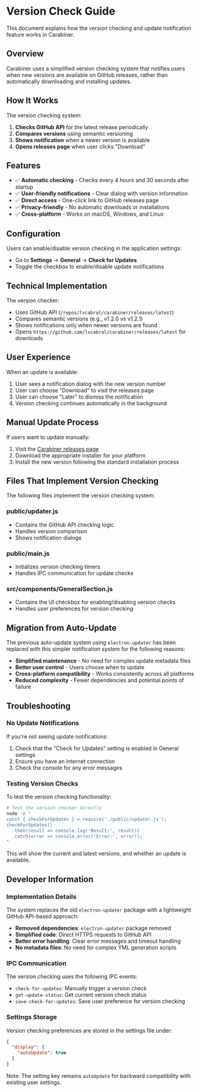# Version Check Guide

This document explains how the version checking and update notification feature works in Carabiner.

## Overview

Carabiner uses a simplified version checking system that notifies users when new versions are available on GitHub releases, rather than automatically downloading and installing updates.

## How It Works

The version checking system:

1. **Checks GitHub API** for the latest release periodically
2. **Compares versions** using semantic versioning
3. **Shows notification** when a newer version is available
4. **Opens releases page** when user clicks "Download"

## Features

- ✅ **Automatic checking** - Checks every 4 hours and 30 seconds after startup
- ✅ **User-friendly notifications** - Clear dialog with version information
- ✅ **Direct access** - One-click link to GitHub releases page
- ✅ **Privacy-friendly** - No automatic downloads or installations
- ✅ **Cross-platform** - Works on macOS, Windows, and Linux

## Configuration

Users can enable/disable version checking in the application settings:

- Go to **Settings** → **General** → **Check for Updates**
- Toggle the checkbox to enable/disable update notifications

## Technical Implementation

The version checker:

- Uses GitHub API (`/repos/lvcabral/carabiner/releases/latest`)
- Compares semantic versions (e.g., v1.2.0 vs v1.2.1)
- Shows notifications only when newer versions are found
- Opens `https://github.com/lvcabral/carabiner/releases/latest` for downloads

## User Experience

When an update is available:

1. User sees a notification dialog with the new version number
2. User can choose "Download" to visit the releases page
3. User can choose "Later" to dismiss the notification
4. Version checking continues automatically in the background

## Manual Update Process

If users want to update manually:

1. Visit the [Carabiner releases page](https://github.com/lvcabral/carabiner/releases/latest)
2. Download the appropriate installer for your platform
3. Install the new version following the standard installation process

## Files That Implement Version Checking

The following files implement the version checking system:

### public/updater.js

- Contains the GitHub API checking logic
- Handles version comparison
- Shows notification dialogs

### public/main.js

- Initializes version checking timers
- Handles IPC communication for update checks

### src/components/GeneralSection.js

- Contains the UI checkbox for enabling/disabling version checks
- Handles user preferences for version checking

## Migration from Auto-Update

The previous auto-update system using `electron-updater` has been replaced with this simpler notification system for the following reasons:

- **Simplified maintenance** - No need for complex update metadata files
- **Better user control** - Users choose when to update
- **Cross-platform compatibility** - Works consistently across all platforms
- **Reduced complexity** - Fewer dependencies and potential points of failure

## Troubleshooting

### No Update Notifications

If you're not seeing update notifications:

1. Check that the "Check for Updates" setting is enabled in General settings
2. Ensure you have an internet connection
3. Check the console for any error messages

### Testing Version Checks

To test the version checking functionality:

```bash
# Test the version checker directly
node -e "
const { checkForUpdates } = require('./public/updater.js');
checkForUpdates()
  .then(result => console.log('Result:', result))
  .catch(error => console.error('Error:', error));
"
```

This will show the current and latest versions, and whether an update is available.

## Developer Information

### Implementation Details

The system replaces the old `electron-updater` package with a lightweight GitHub API-based approach:

- **Removed dependencies**: `electron-updater` package removed
- **Simplified code**: Direct HTTPS requests to GitHub API
- **Better error handling**: Clear error messages and timeout handling
- **No metadata files**: No need for complex YML generation scripts

### IPC Communication

The version checking uses the following IPC events:

- `check-for-updates`: Manually trigger a version check
- `get-update-status`: Get current version check status
- `save-check-for-updates`: Save user preference for version checking

### Settings Storage

Version checking preferences are stored in the settings file under:

```json
{
  "display": {
    "autoUpdate": true
  }
}
```

Note: The setting key remains `autoUpdate` for backward compatibility with existing user settings.

